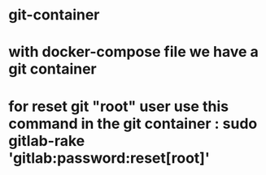 # git-container
# with docker-compose file we have a git container
# for reset git "root" user use this command in the git container : sudo gitlab-rake 'gitlab:password:reset[root]'
